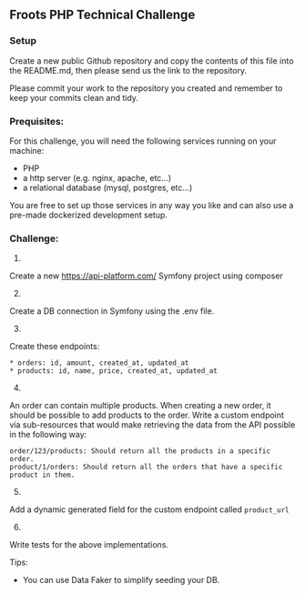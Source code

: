 ## Froots PHP Technical Challenge

### Setup

Create a new public Github repository and copy the contents of this file into the README.md, then please send us the link to the repository.

Please commit your work to the repository you created and remember to keep your commits clean and tidy.

### Prequisites:

For this challenge, you will need the following services running on your machine:

- PHP
- a http server (e.g. nginx, apache, etc...)
- a relational database (mysql, postgres, etc...)

You are free to set up those services in any way you like and can also use a pre-made dockerized development setup.

### Challenge:

1)

Create a new <https://api-platform.com/> Symfony project using composer

2)

Create a DB connection in Symfony using the .env file.

3)

Create these endpoints:

```
* orders: id, amount, created_at, updated_at
* products: id, name, price, created_at, updated_at
```

4)

An order can contain multiple products. When creating a new order, it should be possible to add products to the order. Write a custom endpoint via sub-resources that would make retrieving the data from the API possible in the following way:

```
order/123/products: Should return all the products in a specific order.
product/1/orders: Should return all the orders that have a specific product in them.
```

5)

Add a dynamic generated field for the custom endpoint called `product_url`

6)

Write tests for the above implementations.

Tips:

- You can use Data Faker to simplify seeding your DB.
